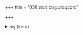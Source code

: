 +++
title = "036 ತರುಣಿ ಪಾಣ್ಡುವಿನಾಜ್ಞೆಯನು"

+++

<details><summary>ಗದ್ಯ (ಕ.ಗ.ಪ) </summary>

36. ಕುಂತಿಯು ಪಾಂಡುವಿನ ಆಜ್ಞೆಯನ್ನು ಶಿರದಲ್ಲಿ ಧರಿಸಿ, ಸಕಲ ಮುನಿ ಮುಖ್ಯರಿಗೆ ವಂದಿಸಿ, ಹರಿಹರ ಬ್ರಹ್ಮಾದಿಗಳಿಗೆ ನಮಸ್ಕರಿಸಿ, ಸರೋವರದಲ್ಲಿ ಮಿಂದಳು. ಮುನಿಶ್ರೇಷ್ಠನ ಉತ್ಕೃಷ್ಟ ಮಂತ್ರಾಕ್ಷರವನ್ನು ಉಚ್ಚರಿಸಿ ಯಮನನ್ನು ಸ್ಮರಿಸಿದಳು. ಆ ಕ್ಷಣದಲ್ಲಿ ಆತನು ಅಲ್ಲಿಗೆ ಬಂದನು.
</details>
